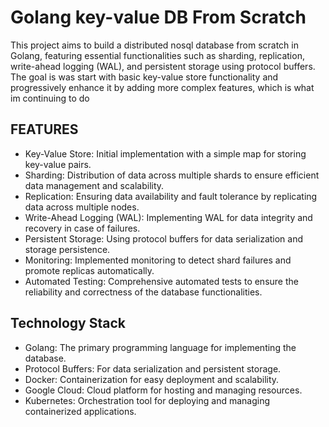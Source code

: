 # Golang key-value DB From Scratch

This project aims to build a distributed nosql database from scratch in Golang, featuring essential functionalities such as sharding, replication, write-ahead logging (WAL), and persistent storage using protocol buffers. The goal is was start with basic key-value store functionality and progressively enhance it by adding more complex features, which is what im continuing to do

## FEATURES
* Key-Value Store: Initial implementation with a simple map for storing key-value pairs.
* Sharding: Distribution of data across multiple shards to ensure efficient data management and scalability.
* Replication: Ensuring data availability and fault tolerance by replicating data across multiple nodes.
* Write-Ahead Logging (WAL): Implementing WAL for data integrity and recovery in case of failures.
* Persistent Storage: Using protocol buffers for data serialization and storage persistence.
* Monitoring: Implemented monitoring to detect shard failures and promote replicas automatically.
* Automated Testing: Comprehensive automated tests to ensure the reliability and correctness of the database functionalities.


## Technology Stack
* Golang: The primary programming language for implementing the database.
* Protocol Buffers: For data serialization and persistent storage.
* Docker: Containerization for easy deployment and scalability.
* Google Cloud: Cloud platform for hosting and managing resources.
* Kubernetes: Orchestration tool for deploying and managing containerized applications.
